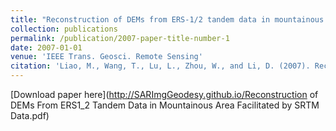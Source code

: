 ```yaml
---
title: "Reconstruction of DEMs from ERS-1/2 tandem data in mountainous area facilitated by SRTM data"
collection: publications
permalink: /publication/2007-paper-title-number-1
date: 2007-01-01
venue: 'IEEE Trans. Geosci. Remote Sensing'
citation: 'Liao, M., Wang, T., Lu, L., Zhou, W., and Li, D. (2007). Reconstruction of DEMs from ERS-1/2 tandem data in mountainous area facilitated by SRTM data. IEEE Trans. Geosci. Remote Sensing, 45(7), 2325-2335.'
---
```

[Download paper here](http://SARImgGeodesy.github.io/Reconstruction of DEMs From ERS1_2 Tandem Data in Mountainous Area Facilitated by SRTM Data.pdf)
